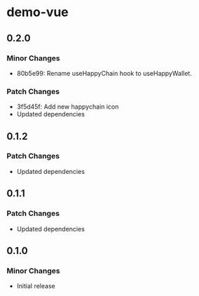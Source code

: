# demo-vue

## 0.2.0

### Minor Changes

- 80b5e99: Rename useHappyChain hook to useHappyWallet.

### Patch Changes

- 3f5d45f: Add new happychain icon
- Updated dependencies

## 0.1.2

### Patch Changes

- Updated dependencies

## 0.1.1

### Patch Changes

- Updated dependencies
## 0.1.0

### Minor Changes

- Initial release
